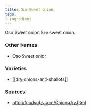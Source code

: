 ```yaml
---
title: Oso Sweet onion
tags:
- ingredient
---
```

Oso Sweet onion See sweet onion.

### Other Names

* Oso Sweet onion

### Varieties

* [[dry-onions-and-shallots]]

### Sources
* http://foodsubs.com/Onionsdry.html
